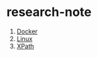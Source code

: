 # research-note

1. [Docker](https://github.com/linhhoang/research-note/blob/master/Docker.md)
2. [Linux](https://github.com/linhhoang/research-note/blob/master/Linux.md)
3. [XPath](https://github.com/linhhoang/research-note/blob/master/Xpath.md)

